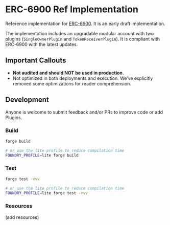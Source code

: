 # ERC-6900 Ref Implementation

Reference implementation for [ERC-6900](https://eips.ethereum.org/EIPS/eip-6900). It is an early draft implementation.

The implementation includes an upgradable modular account with two plugins (`SingleOwnerPlugin` and `TokenReceiverPlugin`). It is compliant with ERC-6900 with the latest updates.

## Important Callouts

- **Not audited and should NOT be used in production**.
- Not optimized in both deployments and execution. We’ve explicitly removed some optimizations for reader comprehension.

## Development

Anyone is welcome to submit feedback and/or PRs to improve code or add Plugins.

### Build

```bash
forge build

# or use the lite profile to reduce compilation time
FOUNDRY_PROFILE=lite forge build
```

### Test

```bash
forge test -vvv

# or use the lite profile to reduce compilation time
FOUNDRY_PROFILE=lite forge test -vvv
```

### Resources

(add resources)
